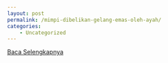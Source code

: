 ```yaml
---
layout: post
permalink: /mimpi-dibelikan-gelang-emas-oleh-ayah/
categories:
    - Uncategorized
---
```


[Baca Selengkapnya](/05)